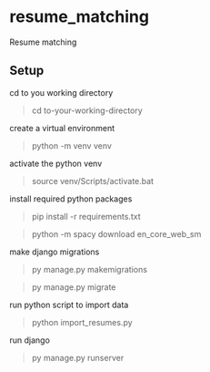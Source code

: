 # resume_matching
Resume matching

## Setup
cd to you working directory

> cd to-your-working-directory

create a virtual environment

> python -m venv venv

activate the python venv

> source venv/Scripts/activate.bat

install required python packages

> pip install -r requirements.txt

> python -m spacy download en_core_web_sm

make django migrations

> py manage.py makemigrations

> py manage.py migrate

run python script to import data

> python import_resumes.py

run django 

>py manage.py runserver
